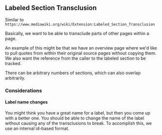 ## Labeled Section Transclusion

Similar to
`https://www.mediawiki.org/wiki/Extension:Labeled_Section_Transclusion`

Basically, we want to be able to transclude parts of other pages within a
page.

An example of this might be that we have an overview page where we'd like to
pull quotes from within their original source pages without copying them. We
also want the reference from the caller to the labeled section to be tracked.

There can be arbitrary numbers of sections, which can also overlap
arbitrarily.

### Considerations

#### Label name changes

You might think you have a great name for a label, but then you come up with
a better one.  You should be able to change the name of the label without
causing any of the transclusions to break.  To accomplish this, we use
an internal id-based format.

